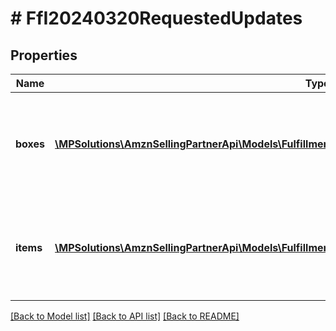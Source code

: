 # # FfI20240320RequestedUpdates

## Properties

Name | Type | Description | Notes
------------ | ------------- | ------------- | -------------
**boxes** | [**\MPSolutions\AmznSellingPartnerApi\Models\FulfillmentInbound20240320\FfI20240320BoxUpdateInput[]**](FfI20240320BoxUpdateInput.md) | A list of boxes that will be present in the shipment after the update. | [optional]
**items** | [**\MPSolutions\AmznSellingPartnerApi\Models\FulfillmentInbound20240320\FfI20240320ItemInput[]**](FfI20240320ItemInput.md) | A list of all items that will be present in the shipment after the update. | [optional]

[[Back to Model list]](../../README.md#models) [[Back to API list]](../../README.md#endpoints) [[Back to README]](../../README.md)

